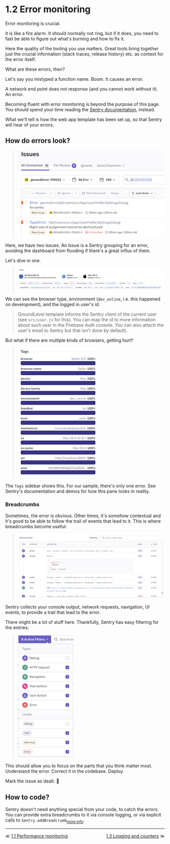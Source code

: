 # 1.2 Error monitoring

Error monitoring is crucial. 

It is like a fire alarm. It should normally not ring, but if it does, you need to fast be able to figure out what's burning and how to fix it.

Here the quality of the tooling you use matters. Great tools bring together just the crucial information (stack traces, release history) etc. as context for the error itself.

What are these errors, then?

Let's say you mistyped a function name. Boom. It causes an error.

A network end point does not response (and you cannot work without it). An error.

Becoming fluent with error monitoring is beyond the purpose of this page. You should spend your time reading the [Sentry documentation](https://docs.sentry.io/product/sentry-basics/), instead. 

What we'll tell is how the web app template has been set up, so that Sentry will hear of your errors.


## How do errors look?

>![](.images/sentry-errors-look-like.png)

Here, we have two issues. An Issue is a Sentry grouping for an error, avoiding the dashboard from flooding if there's a great influx of them.

Let's dive in one.

>![](.images/sentry-tags.png)

We can see the browser type, environment (`dev_online`, i.e. this happened on development), and the logged in user's id.

>GroundLevel template informs the Sentry client of the current user (see `src/user.js` for this). You can map the id to more information about such user in the Firebase Auth console. You can also attach the user's email to  Sentry but that isn't done by default).

But what if there are multiple kinds of browsers, getting hurt?

>![](.images/sentry-tags-sidebar.png)

The `Tags` sidebar shows this. For our sample, there's only one error. See Sentry's documentation and demos for how this pane looks in reality.

### Breadcrumbs

Sometimes, the error is obvious. Other times, it's somehow contextual and it's good to be able to follow the trail of events that lead to it. This is where breadcrumbs become useful:

>![](.images/sentry-breadcrumbs.png)

Sentry collects your console output, network requests, navigation, UI events, to provide a trail that lead to the error.

There might be a lot of stuff here. Thankfully, Sentry has easy filtering for the entries:

>![](.images/sentry-breadcrumb-filters.png)

This should allow you to focus on the parts that you think matter most. Understand the error. Correct it in the codebase. Deploy.

Mark the issue as dealt. 👊


## How to code?

Sentry doesn't need anything special from your code, to catch the errors. You can provide extra breadcrumbs to it via console logging, or via explicit calls to `Sentry.addBreadcrumb`<sub>[more info](https://docs.sentry.io/platforms/javascript/enriching-events/breadcrumbs/#manual-breadcrumbs)</sub>.


---

<div class="wrapper" style="display: grid; grid-template-columns: 1fr 1fr;">
  <div>≪ <a href="1.1-perf.md">1.1 Performance monitoring</a></div>
  <div align=right><a href="1.3-logging.md">1.3 Logging and counters</a> ≫</div>
</div>
